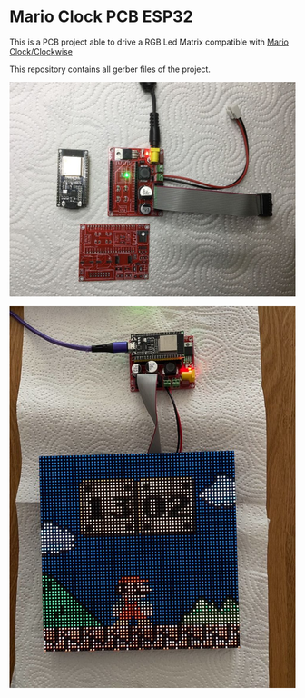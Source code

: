 # Mario Clock PCB ESP32

This is a PCB project able to drive a RGB Led Matrix compatible with [Mario Clock/Clockwise](https://clockwise.page/) 

This repository contains all gerber files of the project.


![PCB and Led matrix](ESP32_Mario_PCB.jpg)

![PCB and Led matrix](ESP32_Mario_PCB2.jpg)
